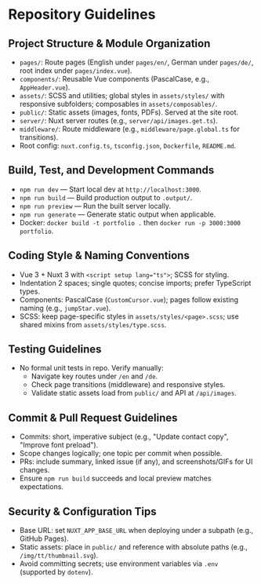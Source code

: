# Repository Guidelines

## Project Structure & Module Organization
- `pages/`: Route pages (English under `pages/en/`, German under `pages/de/`, root index under `pages/index.vue`).
- `components/`: Reusable Vue components (PascalCase, e.g., `AppHeader.vue`).
- `assets/`: SCSS and utilities; global styles in `assets/styles/` with responsive subfolders; composables in `assets/composables/`.
- `public/`: Static assets (images, fonts, PDFs). Served at the site root.
- `server/`: Nuxt server routes (e.g., `server/api/images.get.ts`).
- `middleware/`: Route middleware (e.g., `middleware/page.global.ts` for transitions).
- Root config: `nuxt.config.ts`, `tsconfig.json`, `Dockerfile`, `README.md`.

## Build, Test, and Development Commands
- `npm run dev` — Start local dev at `http://localhost:3000`.
- `npm run build` — Build production output to `.output/`.
- `npm run preview` — Run the built server locally.
- `npm run generate` — Generate static output when applicable.
- Docker: `docker build -t portfolio .` then `docker run -p 3000:3000 portfolio`.

## Coding Style & Naming Conventions
- Vue 3 + Nuxt 3 with `<script setup lang="ts">`; SCSS for styling.
- Indentation 2 spaces; single quotes; concise imports; prefer TypeScript types.
- Components: PascalCase (`CustomCursor.vue`); pages follow existing naming (e.g., `jumpStar.vue`).
- SCSS: keep page-specific styles in `assets/styles/<page>.scss`; use shared mixins from `assets/styles/type.scss`.

## Testing Guidelines
- No formal unit tests in repo. Verify manually:
  - Navigate key routes under `/en` and `/de`.
  - Check page transitions (middleware) and responsive styles.
  - Validate static assets load from `public/` and API at `/api/images`.

## Commit & Pull Request Guidelines
- Commits: short, imperative subject (e.g., "Update contact copy", "Improve font preload").
- Scope changes logically; one topic per commit when possible.
- PRs: include summary, linked issue (if any), and screenshots/GIFs for UI changes.
- Ensure `npm run build` succeeds and local preview matches expectations.

## Security & Configuration Tips
- Base URL: set `NUXT_APP_BASE_URL` when deploying under a subpath (e.g., GitHub Pages).
- Static assets: place in `public/` and reference with absolute paths (e.g., `/img/tt/thumbnail.svg`).
- Avoid committing secrets; use environment variables via `.env` (supported by `dotenv`).
